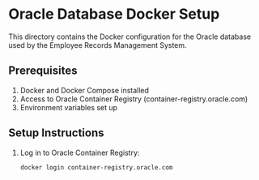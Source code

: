 # Oracle Database Docker Setup

This directory contains the Docker configuration for the Oracle database used by the Employee Records Management System.

## Prerequisites

1. Docker and Docker Compose installed
2. Access to Oracle Container Registry (container-registry.oracle.com)
3. Environment variables set up

## Setup Instructions

1. Log in to Oracle Container Registry:
   ```bash
   docker login container-registry.oracle.com